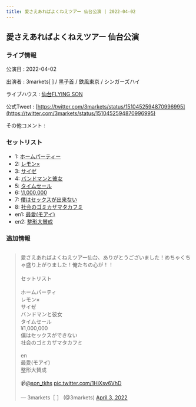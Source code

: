 ```yaml
---
title: 愛さえあればよくねえツアー 仙台公演 | 2022-04-02
---
```

## 愛さえあればよくねえツアー 仙台公演

### ライブ情報

公演日
:    2022-04-02

出演者
:    3markets[ ] / 黒子首 / 鉄風東京 / シンガーズハイ

ライブハウス
:    [仙台FLYING SON](livehouse018.html)

公式Tweet
:    [https://twitter.com/3markets/status/1510452594870996995](https://twitter.com/3markets/status/1510452594870996995)

その他コメント
:    

### セットリスト

*  1: [ホームパーティー](song011.html)
*  2: [レモン×](song003.html)
*  3: [サイゼ](song004.html)
*  4: [バンドマンと彼女](song009.html)
*  5: [タイムセール](song007.html)
*  6: [\1,000,000](song022.html)
*  7: [僕はセックスが出来ない](song006.html)
*  8: [社会のゴミカザマタカフミ](song002.html)
*  en1: [最愛(モアイ)](song014.html)
*  en2: [整形大賛成](song005.html)


### 追加情報


<img src="">

<blockquote class="twitter-tweet"><p lang="ja" dir="ltr">愛さえあればよくねえツアー仙台、ありがとうございました！めちゃくちゃ盛り上がりました！俺たちの心が！！<br><br>セットリスト<br><br>ホームパーティ<br>レモン×<br>サイゼ<br>バンドマンと彼女<br>タイムセール<br>¥1,000,000<br>僕はセックスができない<br>社会のゴミカザマタカフミ<br><br>en<br>最愛(モアイ)<br>整形大賛成<br><br>📹<a href="https://twitter.com/son_tkhs?ref_src=twsrc%5Etfw">@son_tkhs</a> <a href="https://t.co/1HiXsv6VhD">pic.twitter.com/1HiXsv6VhD</a></p>&mdash; 3markets［ ］ (@3markets) <a href="https://twitter.com/3markets/status/1510452594870996995?ref_src=twsrc%5Etfw">April 3, 2022</a></blockquote>
<script async src="https://platform.twitter.com/widgets.js" charset="utf-8"></script>


